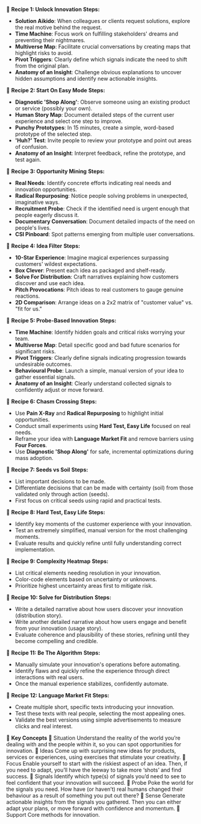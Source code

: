📌 **Recipe 1: Unlock Innovation**
**Steps:**

- **Solution Aikido**: When colleagues or clients request solutions, explore the real motive behind the request.
- **Time Machine**: Focus work on fulfilling stakeholders' dreams and preventing their nightmares.
- **Multiverse Map**: Facilitate crucial conversations by creating maps that highlight risks to avoid.
- **Pivot Triggers**: Clearly define which signals indicate the need to shift from the original plan.
- **Anatomy of an Insight**: Challenge obvious explanations to uncover hidden assumptions and identify new actionable insights.

📌 **Recipe 2: Start On Easy Mode**
**Steps:**

- **Diagnostic 'Shop Along'**: Observe someone using an existing product or service (possibly your own).
- **Human Story Map**: Document detailed steps of the current user experience and select one step to improve.
- **Punchy Prototypes**: In 15 minutes, create a simple, word-based prototype of the selected step.
- **'Huh?' Test**: Invite people to review your prototype and point out areas of confusion.
- **Anatomy of an Insight**: Interpret feedback, refine the prototype, and test again.

📌 **Recipe 3: Opportunity Mining**
**Steps:**

- **Real Needs**: Identify concrete efforts indicating real needs and innovation opportunities.
- **Radical Repurposing**: Notice people solving problems in unexpected, imaginative ways.
- **Recruitment Probe**: Check if the identified need is urgent enough that people eagerly discuss it.
- **Documentary Conversation**: Document detailed impacts of the need on people's lives.
- **CSI Pinboard**: Spot patterns emerging from multiple user conversations.

📌 **Recipe 4: Idea Filter**
**Steps:**

- **10-Star Experience**: Imagine magical experiences surpassing customers' wildest expectations.
- **Box Clever**: Present each idea as packaged and shelf-ready.
- **Solve For Distribution**: Craft narratives explaining how customers discover and use each idea.
- **Pitch Provocations**: Pitch ideas to real customers to gauge genuine reactions.
- **2D Comparison**: Arrange ideas on a 2x2 matrix of "customer value" vs. "fit for us."

📌 **Recipe 5: Probe-Based Innovation**
**Steps:**

- **Time Machine**: Identify hidden goals and critical risks worrying your team.
- **Multiverse Map**: Detail specific good and bad future scenarios for significant risks.
- **Pivot Triggers**: Clearly define signals indicating progression towards undesirable outcomes.
- **Behavioural Probe**: Launch a simple, manual version of your idea to gather essential signals.
- **Anatomy of an Insight**: Clearly understand collected signals to confidently adjust or move forward.

📌 **Recipe 6: Chasm Crossing**
**Steps:**

- Use **Pain X-Ray** and **Radical Repurposing** to highlight initial opportunities.
- Conduct small experiments using **Hard Test, Easy Life** focused on real needs.
- Reframe your idea with **Language Market Fit** and remove barriers using **Four Forces**.
- Use **Diagnostic 'Shop Along'** for safe, incremental optimizations during mass adoption.

📌 **Recipe 7: Seeds vs Soil**
**Steps:**

- List important decisions to be made.
- Differentiate decisions that can be made with certainty (soil) from those validated only through action (seeds).
- First focus on critical seeds using rapid and practical tests.

📌 **Recipe 8: Hard Test, Easy Life**
**Steps:**

- Identify key moments of the customer experience with your innovation.
- Test an extremely simplified, manual version for the most challenging moments.
- Evaluate results and quickly refine until fully understanding correct implementation.

📌 **Recipe 9: Complexity Heatmap**
**Steps:**

- List critical elements needing resolution in your innovation.
- Color-code elements based on uncertainty or unknowns.
- Prioritize highest uncertainty areas first to mitigate risk.

📌 **Recipe 10: Solve for Distribution**
**Steps:**

- Write a detailed narrative about how users discover your innovation (distribution story).
- Write another detailed narrative about how users engage and benefit from your innovation (usage story).
- Evaluate coherence and plausibility of these stories, refining until they become compelling and credible.

📌 **Recipe 11: Be The Algorithm**
**Steps:**

- Manually simulate your innovation's operations before automating.
- Identify flaws and quickly refine the experience through direct interactions with real users.
- Once the manual experience stabilizes, confidently automate.

📌 **Recipe 12: Language Market Fit**
**Steps:**

- Create multiple short, specific texts introducing your innovation.
- Test these texts with real people, selecting the most appealing ones.
- Validate the best versions using simple advertisements to measure clicks and real interest.

📌 **Key Concepts**
 Situation
Understand the reality of the world you’re dealing
with and the people within it, so you can spot
opportunities for innovation.
 Ideas
Come up with surprising new ideas for products,
services or experiences, using exercises that
stimulate your creativity.
 Focus
Enable yourself to start with the riskiest aspect of
an idea. Then, if you need to adapt, you’ll have the
leeway to take more ‘shots’ and find success.
 Signals
Identify which type(s) of signals you’d need to see
to feel confident that your innovation will succeed.
 Probe
Poke the world for the signals you need. How have
(or haven’t) real humans changed their behaviour as
a result of something you put out there?
 Sense
Generate actionable insights from the signals you
gathered. Then you can either adapt your plans, or
move forward with confidence and momentum.
 Support
Core methods for innovation.
